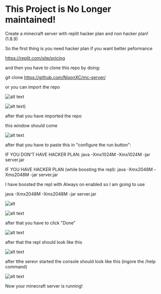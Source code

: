 # This Project is No Longer maintained!
Create a minecraft server with replit hacker plan and non hacker plan! (1.8.9)

So the first thing is you need hacker plan if you want better peformance

https://replit.com/site/pricing

and then you have to clone this repo by doing:

git clone https://github.com/NixonXC/mc-server/

or you can import the repo

![alt text](https://media.discordapp.net/attachments/898194901232128000/901503571621732403/unknown.png)

![alt text](https://media.discordapp.net/attachments/898194901232128000/901504050380537866/unknown.png))

after that you have imported the repo

this window should come

![alt text](https://media.discordapp.net/attachments/898194901232128000/901509267281039400/unknown.png?width=1191&height=558)

after that you have to paste this in "configure the run button":

IF YOU DON'T HAVE HACKER PLAN:
java -Xmx1024M -Xms1024M -jar server.jar 

IF YOU HAVE HACKER PLAN (while boosting the repl):
java -Xmx2048M -Xms2048M -jar server.jar 

I have boosted the repl with Always on enabled so I am going to use

java -Xmx2048M -Xms2048M -jar server.jar

![alt](https://media.discordapp.net/attachments/898194901232128000/901511460277088256/unknown.png)

![alt text](https://media.discordapp.net/attachments/898194901232128000/901510521453441134/unknown.png)

after that you have to click "Done"

![alt text](https://media.discordapp.net/attachments/898194901232128000/901510755281678366/unknown.png)

after that the repl should look like this

![alt text](https://cdn.discordapp.com/attachments/898194901232128000/901511252713537636/unknown.png)

after tthe serevr started the console should look like this (ingore the /help command)

![alt text](https://media.discordapp.net/attachments/898194901232128000/901512111241445396/unknown.png?width=519&height=559)

Now your minecraft server is running!
